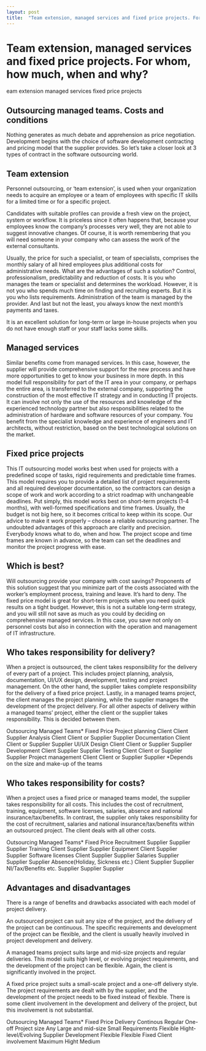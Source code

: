 ```yaml
---
layout: post
title:  "Team extension, managed services and fixed price projects. For whom, how much, when and why?"
---
```

# Team extension, managed services and fixed price projects. For whom, how much, when and why?
eam extension managed services fixed price projects
## Outsourcing managed teams. Costs and conditions
Nothing generates as much debate and apprehension as price negotiation. Development begins with the choice of software development contracting and pricing model that the supplier provides. So let’s take a closer look at 3 types of contract in the software outsourcing world.

## Team extension
Personnel outsourcing, or ‘team extension’, is used when your organization needs to acquire an employee or a team of employees with specific IT skills for a limited time or for a specific project.

Candidates with suitable profiles can provide a fresh view on the project, system or workflow. It is priceless since it often happens that, because your employees know the company’s processes very well, they are not able to suggest innovative changes. Of course, it is worth remembering that you will need someone in your company who can assess the work of the external consultants.

Usually, the price for such a specialist, or team of specialists, comprises the monthly salary of all hired employees plus additional costs for administrative needs. What are the advantages of such a solution? Control, professionalism, predictability and reduction of costs. It is you who manages the team or specialist and determines the workload. However, it is not you who spends much time on finding and recruiting experts. But it is you who lists requirements. Administration of the team is managed by the provider. And last but not the least, you always know the next month’s payments and taxes.

It is an excellent solution for long-term or large in-house projects when you do not have enough staff or your staff lacks some skills.

## Managed services
Similar benefits come from managed services. In this case, however, the supplier will provide comprehensive support for the new process and have more opportunities to get to know your business in more depth. In this model full responsibility for part of the IT area in your company, or perhaps the entire area, is transferred to the external company, supporting the construction of the most effective IT strategy and in conducting IT projects. It can involve not only the use of the resources and knowledge of the experienced technology partner but also responsibilities related to the administration of hardware and software resources of your company. You benefit from the specialist knowledge and experience of engineers and IT architects, without restriction, based on the best technological solutions on the market.

## Fixed price projects
This IT outsourcing model works best when used for projects with a predefined scope of tasks, rigid requirements and predictable time frames. This model requires you to provide a detailed list of project requirements and all required developer documentation, so the contractors can design a scope of work and work according to a strict roadmap with unchangeable deadlines. Put simply, this model works best on short-term projects (1-4 months), with well-formed specifications and time frames. Usually, the budget is not big here, so it becomes critical to keep within its scope. Our advice to make it work properly – choose a reliable outsourcing partner. The undoubted advantages of this approach are clarity and precision. Everybody knows what to do, when and how. The project scope and time frames are known in advance, so the team can set the deadlines and monitor the project progress with ease.

## Which is best?
Will outsourcing provide your company with cost savings? Proponents of this solution suggest that you minimize part of the costs associated with the worker’s employment process, training and leave. It’s hard to deny. The fixed price model is great for short‐term projects when you need quick results on a tight budget. However, this is not a suitable long‐term strategy, and you will still not save as much as you could by deciding on comprehensive managed services. In this case, you save not only on personnel costs but also in connection with the operation and management of IT infrastructure.

## Who takes responsibility for delivery?
When a project is outsourced, the client takes responsibility for the delivery of every part of a project. This includes project planning, analysis, documentation, UI/UX design, development, testing and project management. On the other hand, the supplier takes complete responsibility for the delivery of a fixed price project. Lastly, in a managed teams project, the client manages the project planning, while the supplier manages the development of the project delivery. For all other aspects of delivery within a managed teams’ project, either the client or the supplier takes responsibility. This is decided between them.

Outsourcing	Managed Teams*	Fixed Price
Project planning	Client	Client	Supplier
Analysis	Client	Client or Supplier	Supplier
Documentation	Client	Client or Supplier	Supplier
UI/UX Design	Client	Client or Supplier	Supplier
Development	Client	Supplier	Supplier
Testing	Client	Client or Supplier	Supplier
Project management	Client	Client or Supplier	Supplier
*Depends on the size and make-up of the teams

## Who takes responsibility for costs?
When a project uses a fixed price or managed teams model, the supplier takes responsibility for all costs. This includes the cost of recruitment, training, equipment, software licenses, salaries, absence and national insurance/tax/benefits. In contrast, the supplier only takes responsibility for the cost of recruitment, salaries and national insurance/tax/benefits within an outsourced project. The client deals with all other costs.

Outsourcing	Managed Teams*	Fixed Price
Recruitment	Supplier	Supplier	Supplier
Training	Client	Supplier	Supplier
Equipment	Client	Supplier	Supplier
Software licenses	Client	Supplier	Supplier
Salaries	Supplier	Supplier	Supplier
Absence(Holiday, Sickness etc.)	Client	Supplier	Supplier
NI/Tax/Benefits etc.	Supplier	Supplier	Supplier
## Advantages and disadvantages
There is a range of benefits and drawbacks associated with each model of project delivery.

An outsourced project can suit any size of the project, and the delivery of the project can be continuous. The specific requirements and development of the project can be flexible, and the client is usually heavily involved in project development and delivery.

A managed teams project suits large and mid-size projects and regular deliveries. This model suits high level, or evolving project requirements, and the development of the project can be flexible. Again, the client is significantly involved in the project.

A fixed price project suits a small-scale project and a one-off delivery style. The project requirements are dealt with by the supplier, and the development of the project needs to be fixed instead of flexible. There is some client involvement in the development and delivery of the project, but this involvement is not substantial.

Outsourcing	Managed Teams*	Fixed Price
Delivery	Continous	Regular	One-off
Project size	Any	Large and mid-size	Small
Requirements	Flexible	Hight-level/Evolving	Supplier
Development	Flexible	Flexible	Fixed
Client involvement	Maximum	Hight	Medium
